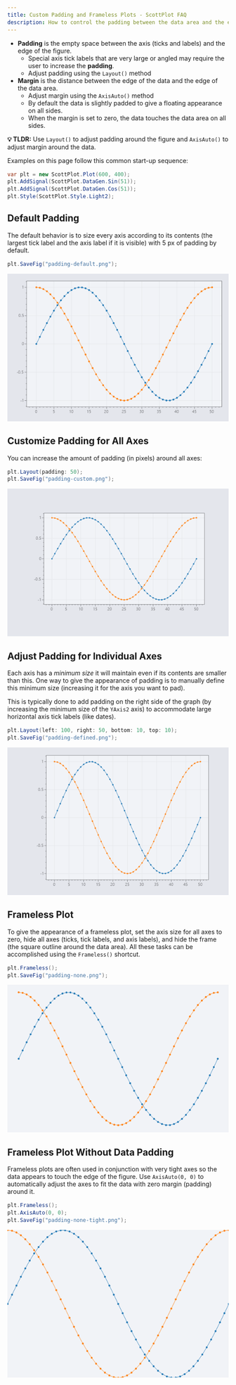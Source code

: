 ```yaml
---
title: Custom Padding and Frameless Plots - ScottPlot FAQ
description: How to control the padding between the data area and the edge of the figure
---
```


* **Padding** is the empty space between the axis (ticks and labels) and the edge of the figure.
  * Special axis tick labels that are very large or angled may require the user to increase the **padding**.
  * Adjust padding using the `Layout()` method
* **Margin** is the distance between the edge of the data and the edge of the data area.
  * Adjust margin using the `AxisAuto()` method
  * By default the data is slightly padded to give a floating appearance on all sides.
  * When the margin is set to zero, the data touches the data area on all sides.

**💡 TLDR:** Use `Layout()` to adjust padding around the figure and `AxisAuto()` to adjust margin around the data.

Examples on this page follow this common start-up sequence:

```cs
var plt = new ScottPlot.Plot(600, 400);
plt.AddSignal(ScottPlot.DataGen.Sin(51));
plt.AddSignal(ScottPlot.DataGen.Cos(51));
plt.Style(ScottPlot.Style.Light2);
```

## Default Padding

The default behavior is to size every axis according to its contents (the largest tick label and the axis label if it is visible) with 5 px of padding by default.

```cs
plt.SaveFig("padding-default.png");
```

![](src/PaddingDemo/padding-default.png)

## Customize Padding for All Axes

You can increase the amount of padding (in pixels) around all axes:

```cs
plt.Layout(padding: 50);
plt.SaveFig("padding-custom.png");
```

![](src/PaddingDemo/padding-custom.png)

## Adjust Padding for Individual Axes

Each axis has a _minimum size_ it will maintain even if its contents are smaller than this. One way to give the appearance of padding is to manually define this minimum size (increasing it for the axis you want to pad).

This is typically done to add padding on the right side of the graph (by increasing the minimum size of the `YAxis2` axis) to accommodate large horizontal axis tick labels (like dates).

```cs
plt.Layout(left: 100, right: 50, bottom: 10, top: 10);
plt.SaveFig("padding-defined.png");
```

![](src/PaddingDemo/padding-defined.png)

## Frameless Plot

To give the appearance of a frameless plot, set the axis size for all axes to zero, hide all axes (ticks, tick labels, and axis labels), and hide the frame (the square outline around the data area). All these tasks can be accomplished using the `Frameless()` shortcut.

```cs
plt.Frameless();
plt.SaveFig("padding-none.png");
```

![](src/PaddingDemo/padding-none.png)

## Frameless Plot Without Data Padding

Frameless plots are often used in conjunction with very tight axes so the data appears to touch the edge of the figure. Use `AxisAuto(0, 0)` to automatically adjust the axes to fit the data with zero margin (padding) around it.

```cs
plt.Frameless();
plt.AxisAuto(0, 0);
plt.SaveFig("padding-none-tight.png");
```

![](src/PaddingDemo/padding-none-tight.png)